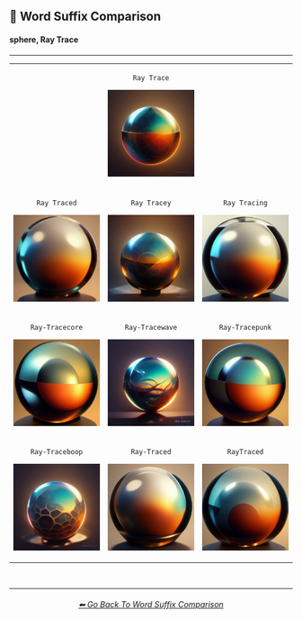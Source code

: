 <h2>📓 Word Suffix Comparison</h2>
<h4>sphere, Ray Trace</h4>

<hr><!--------------->

<div align="center">

<table>
	<tr align=center valign=middle>
		<th>
			<br>
		</th>
        <td>
            <p><code>Ray Trace</code></p><p><img src="https://github.com/willwulfken/MidJourney-Styles-and-Keywords-Reference-Light/blob/main/Images/MJ_V3/Comparison_Page_Images/Word_Suffix_Comparison/sphere_Ray_Trace.webp?raw=true" width="256" /></p>
        </td>
		<th>
			<br>
		</th>
	</tr>
	<tr align=center valign=middle>
        <td>
            <p><code>Ray Traced</code></p><p><img src="https://github.com/willwulfken/MidJourney-Styles-and-Keywords-Reference-Light/blob/main/Images/MJ_V3/Comparison_Page_Images/Word_Suffix_Comparison/sphere_Ray_Traced.webp?raw=true" width="256" /></p>
        </td>
        <td>
            <p><code>Ray Tracey</code></p><p><img src="https://github.com/willwulfken/MidJourney-Styles-and-Keywords-Reference-Light/blob/main/Images/MJ_V3/Comparison_Page_Images/Word_Suffix_Comparison/sphere_Ray_Tracey.webp?raw=true" width="256" /></p>
        </td>
        <td>
            <p><code>Ray Tracing</code></p><p><img src="https://github.com/willwulfken/MidJourney-Styles-and-Keywords-Reference-Light/blob/main/Images/MJ_V3/Comparison_Page_Images/Word_Suffix_Comparison/sphere_Ray_Tracing.webp?raw=true" width="256" /></p>
        </td>
	</tr>
	<tr align=center valign=middle>
        <td>
            <p><code>Ray-Tracecore</code></p><p><img src="https://github.com/willwulfken/MidJourney-Styles-and-Keywords-Reference-Light/blob/main/Images/MJ_V3/Comparison_Page_Images/Word_Suffix_Comparison/sphere_Ray-Tracecore.webp?raw=true" width="256" /></p>
        </td>
        <td>
            <p><code>Ray-Tracewave</code></p><p><img src="https://github.com/willwulfken/MidJourney-Styles-and-Keywords-Reference-Light/blob/main/Images/MJ_V3/Comparison_Page_Images/Word_Suffix_Comparison/sphere_Ray-Tracewave.webp?raw=true" width="256" /></p>
        </td>
        <td>
            <p><code>Ray-Tracepunk</code></p><p><img src="https://github.com/willwulfken/MidJourney-Styles-and-Keywords-Reference-Light/blob/main/Images/MJ_V3/Comparison_Page_Images/Word_Suffix_Comparison/sphere_Ray-Tracepunk.webp?raw=true" width="256" /></p>
        </td>
	</tr>
	<tr align=center valign=middle>
        <td>
            <p><code>Ray-Traceboop</code></p><p><img src="https://github.com/willwulfken/MidJourney-Styles-and-Keywords-Reference-Light/blob/main/Images/MJ_V3/Comparison_Page_Images/Word_Suffix_Comparison/sphere_Ray-Traceboop.webp?raw=true" width="256" /></p>
        </td>
        <td>
            <p><code>Ray-Traced</code></p><p><img src="https://github.com/willwulfken/MidJourney-Styles-and-Keywords-Reference-Light/blob/main/Images/MJ_V3/Comparison_Page_Images/Word_Suffix_Comparison/sphere_Ray-Traced.webp?raw=true" width="256" /></p>
        </td>
        <td>
            <p><code>RayTraced</code></p><p><img src="https://github.com/willwulfken/MidJourney-Styles-and-Keywords-Reference-Light/blob/main/Images/MJ_V3/Comparison_Page_Images/Word_Suffix_Comparison/sphere_RayTraced.webp?raw=true" width="256" /></p>
        </td>
	</tr>
</table>

</div>

<br>


<hr><!--------------->
<div align="center">
<h6><a href="https://github.com/willwulfken/MidJourney-Styles-and-Keywords-Reference-Light/blob/main/Pages/MJ_V3/Comparison_Pages/Prompt_Writing/Word_Suffix_Comparison.md">⬅ Go Back To Word Suffix Comparison</a></h6>
</div>